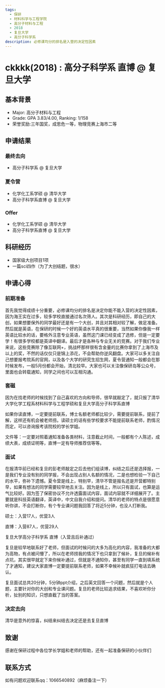 ```yaml
---
tags:
  - 保研
  - 材料科学与工程学院
  - 高分子材料与工程
  - 2018
  - 复旦大学
  - 高分子科学系
description: 必修课均分的排名是入营的决定性因素
---
```


# ckkkk(2018) : 高分子科学系 直博 @ 复旦大学

## 基本背景

- Major: 高分子材料与工程
- Grade: GPA 3.83/4.00, Ranking: 1/158
- 荣誉奖励:三年国奖，成思危一等，物理竞赛上海市二等

## 申请结果

### 最终去向

- 高分子科学系 @ 复旦大学

### 夏令营

- 化学化工系学硕 @ 清华大学
- 高分子科学系直博 @ 复旦大学

### Offer

- 化学化工系学硕 @ 清华大学
- 高分子科学系直博 @ 复旦大学

## 科研经历

- 国家级大创项目1项
- 一篇sci四作（为了大创结题，很水）

## 申请心得

### 前期准备

首先我觉得成绩十分重要，必修课均分的排名是决定你能不能入营的决定性因素，因为海王实在过多，较多学校直接通过名次筛人。其次是科研经历，即自己的大创，如果想要保外的同学最好还是有一个大创，并且对其相对较了解，做足准备。然后就是英语，在保研的时候一个好的英语水平真的很重要，当然如果你像我一样英语比较水的话，要格外注意专业英语，虽然这门课已经变成了选修，但是一定要学！有很多学校都是英译中翻译。最后才是各种与专业无关的竞赛。对于我们专业来说，这些竞赛除了像互联网+，挑战杯那样很有含金量的比赛你拿到了上海市及以上的奖，不然的话仅仅只是锦上添花，不会帮助你逆风翻盘。大家可以多关注自己想要报考院系的官网，以及各个大学的研究生招生网，夏令营通知一般都会在那时候发布，一般5月份都会开始，清北较早。大家也可以关注像保研岛等公众号，里面也会转载通知，同学之间也可以互相沟通。

### 套磁

因为在找老师的时候找到了自己喜欢的方向和导师，很早就敲定了，就只报了清华大学化学工程系材料科学与工程学硕和复旦大学高分子科学系直博

如果你读直博，一定要提前联系，博士名额老师都比较少，需要提前联系，提前了解，这样还有机会被老师捞。读硕士的话有些学校要求不能提前联系老师，酌情况而定，可以咨询报考该院校的学长学姐。

文件等：一定要对照着通知准备各类材料，注意截止时间，一般都有个人陈述，成绩大表，成绩证明等，直博一定有导师推荐信等等。

### 面试

在报清华前已经和复旦的彭老师敲定之后去他们组读博，纠结之后还是选择报，一是我们专业没有别的同学报，不会出现占别人名额的情况，二是也想检验一下自己的水平，弥补下遗憾。夏令营是线上，特别早，清华不管是报名还是开营都特别早，如果有想法的同学需要较早地去关注。因为是线上，所以只有面试，也算是运气比较好。因为签了保密协议不允许透露面试内容，面试内容就不详细展开了。主要就是科技英语翻译，英译中，中文自我介绍和提问。清华的老师的特点是很愿意听你讲，不会打断你，有个专业课问题我回答了将近5分钟，也没人打断我。

硕士：入营17人，优营3人

直博：入营87人，优营29人

复旦大学高分子科学系 直博（入营且后补通过）

复旦是较早地联系好了老师，但面试的时候问的大多为高化的内容，我准备的大都为高物，有点被问懵了，所以在老师捞我的情况下也只拿到了候补，复旦的候补有点坑，其实很早就定下来你候补通过，但就是不通知你，甚至有同学一直到填系统了才通知，建议大家直博一定要提前联系老师，如果不幸候补就疯狂打电话去确认。

复旦面试总共20分钟，5分钟ppt介绍，之后英文回答一个问题，然后就是个人题，主要针对你的大创和专业课问题。复旦的老师比较追求结果，不喜欢听你分析，扯别的知识，只想直截了当的答案。

### 决定去向

清华是意外的惊喜，纠结来纠结去决定还是去复旦直博

## 致谢

感谢在保研过程中各位学长学姐和老师的帮助，还有一起准备保研的小伙伴们

## 联系方式

如有问题欢迎联系qq：1066540892（麻烦备注一下）

